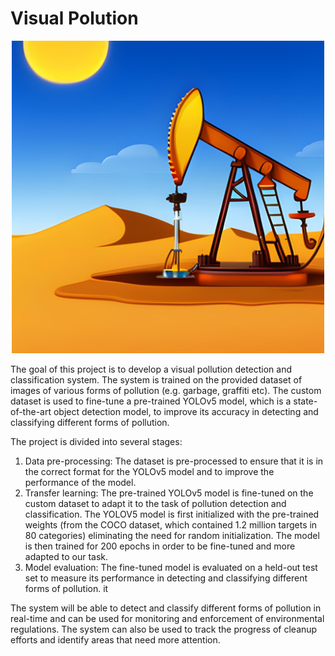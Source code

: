 # Visual Polution
<div style="text-align: center;">
  <img src="https://github.com/kamel-yamani/visual-polution/blob/main/rop.png" alt="VisualPolution" width="500" height="500">
</div>

The goal of this project is to develop a visual pollution detection and classification system. The system is trained on the provided dataset of images of various forms of pollution (e.g. garbage, graffiti etc). The custom dataset is used to fine-tune a pre-trained YOLOv5 model, which is a state-of-the-art object detection model, to improve its accuracy in detecting and classifying different forms of pollution.

The project is divided into several stages:
1. Data pre-processing: The dataset is pre-processed to ensure that it is in the correct format for the YOLOv5 model and to improve the performance of the model.
2. Transfer learning: The pre-trained YOLOv5 model is fine-tuned on the custom dataset to adapt it to the task of pollution detection and classification. The YOLOV5 model is first initialized with the pre-trained weights (from the COCO dataset, which contained 1.2 million targets in 80 categories) eliminating the need for random initialization. The model is then trained for 200 epochs in order to be fine-tuned and more adapted to our task.
3. Model evaluation: The fine-tuned model is evaluated on a held-out test set to measure its performance in detecting and classifying different forms of pollution. it

The system will be able to detect and classify different forms of pollution in real-time and can be used for monitoring and enforcement of environmental regulations. The system can also be used to track the progress of cleanup efforts and identify areas that need more attention.
